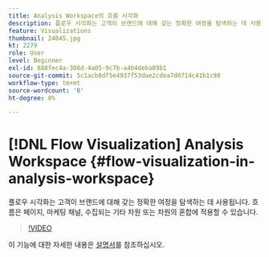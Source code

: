 ```yaml
---
title: Analysis Workspace의 흐름 시각화
description: 플로우 시각화는 고객이 브랜드에 대해 갖는 정확한 여정을 탐색하는 데 사용됩니다. 흐름은 페이지, 마케팅 채널, 수집되는 기타 차원 또는 차원의 혼합에 적용할 수 있습니다.
feature: Visualizations
thumbnail: 24045.jpg
kt: 2279
role: User
level: Beginner
exl-id: 888fec4a-308d-4a05-9c7b-a4b4deba09b1
source-git-commit: 5c1acb8df5e4937f53dae2cdea7d0714c41b1c98
workflow-type: tm+mt
source-wordcount: '0'
ht-degree: 0%

---
```


# [!DNL Flow Visualization] Analysis Workspace {#flow-visualization-in-analysis-workspace}

플로우 시각화는 고객이 브랜드에 대해 갖는 정확한 여정을 탐색하는 데 사용됩니다. 흐름은 페이지, 마케팅 채널, 수집되는 기타 차원 또는 차원의 혼합에 적용할 수 있습니다.

>[!VIDEO](https://video.tv.adobe.com/v/24045/?quality=12&learn=on)

이 기능에 대한 자세한 내용은 [설명서](https://experienceleague.adobe.com/docs/analytics/analyze/analysis-workspace/visualizations/flow/flow.html?lang=en)를 참조하십시오.
